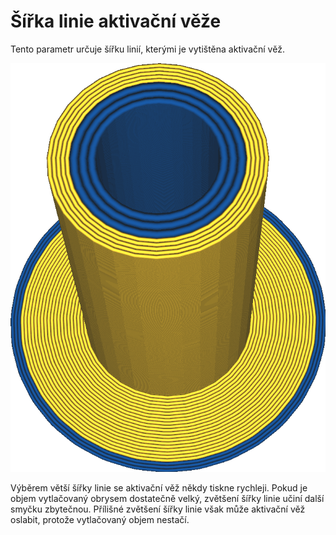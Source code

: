 Šířka linie aktivační věže
====
Tento parametr určuje šířku linií, kterými je vytištěna aktivační věž.

![Modrý materiál má větší šířku linie než oranžový materiál](../../../articles/images/prime_tower_line_width.png)

Výběrem větší šířky linie se aktivační věž někdy tiskne rychleji. Pokud je objem vytlačovaný obrysem dostatečně velký, zvětšení šířky linie učiní další smyčku zbytečnou. Přílišné zvětšení šířky linie však může aktivační věž oslabit, protože vytlačovaný objem nestačí.
